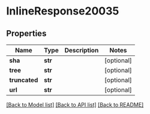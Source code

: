 # InlineResponse20035

## Properties
Name | Type | Description | Notes
------------ | ------------- | ------------- | -------------
**sha** | **str** |  | [optional] 
**tree** | **str** |  | [optional] 
**truncated** | **str** |  | [optional] 
**url** | **str** |  | [optional] 

[[Back to Model list]](../README.md#documentation-for-models) [[Back to API list]](../README.md#documentation-for-api-endpoints) [[Back to README]](../README.md)

